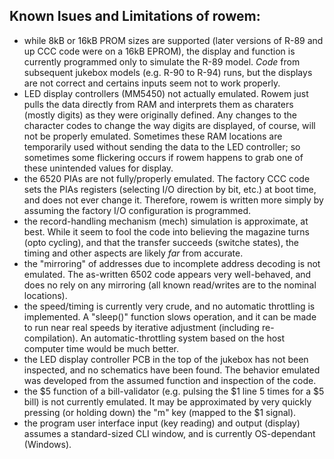 Known Isues and Limitations of rowem:
------------------------------------
- while 8kB or 16kB PROM sizes are supported (later versions of R-89 and up CCC code were on a 16kB EPROM), the display and function is currently programmed only to simulate the R-89 model.  *Code* from subsequent jukebox models (e.g. R-90 to R-94) runs, but the displays are not correct and certains inputs seem not to work properly.
- LED display controllers (MM5450) not actually emulated.  Rowem just pulls the data directly from RAM and interprets them as charaters (mostly digits) as they were originally defined.  Any changes to the character codes to change the way digits are displayed, of course, will not be properly emulated.  Sometimes these RAM locations are temporarily used without sending the data to the LED controller; so sometimes some flickering occurs if rowem happens to grab one of these unintended values for display.
- the 6520 PIAs are not fully/properly emulated.  The factory CCC code sets the PIAs registers (selecting I/O direction by bit, etc.) at boot time, and does not ever change it.  Therefore, rowem is written more simply by assuming the factory I/O configuration is programmed.
- the record-handling mechanism (mech) simulation is approximate, at best.  While it seem to fool the code into believing the magazine turns (opto cycling), and that the transfer succeeds (switche states), the timing and other aspects are likely *far* from accurate.
- the "mirroring" of addresses due to incomplete address decoding is not emulated.  The as-written 6502 code appears very well-behaved, and does no rely on any mirroring (all known read/writes are to the nominal locations).
- the speed/timing is currently very crude, and no automatic throttling is implemented.  A "sleep()" function slows operation, and it can be made to run near real speeds by iterative adjustment (including re-compilation).  An automatic-throttling system based on the host computer time would be much better.
- the LED display controller PCB in the top of the jukebox has not been inspected, and no schematics have been found.  The behavior emulated was developed from the assumed function and inspection of the code.
- the $5 function of a bill-validator (e.g. pulsing the $1 line 5 times for a $5 bill) is not currently emulated.  It may be approximated by very quickly pressing (or holding down) the "m" key (mapped to the $1 signal). 
- the program user interface input (key reading) and output (display) assumes a standard-sized CLI window, and is currently OS-dependant (Windows).
